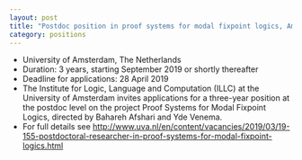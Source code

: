 ```yaml
---
layout: post
title: "Postdoc position in proof systems for modal fixpoint logics, Amsterdam"
category: positions
---
```

- University of Amsterdam, The Netherlands
- Duration: 3 years, starting September 2019 or shortly thereafter
- Deadline for applications: 28 April 2019
- The Institute for Logic, Language and Computation (ILLC) at the University of
  Amsterdam invites applications for a three-year position at the postdoc level
  on the project Proof Systems for Modal Fixpoint Logics, directed by Bahareh
  Afshari and Yde Venema.
- For full details see
  <http://www.uva.nl/en/content/vacancies/2019/03/19-155-postdoctoral-researcher-in-proof-systems-for-modal-fixpoint-logics.html>
